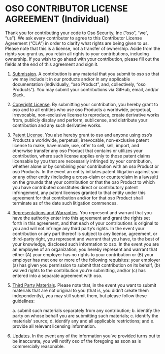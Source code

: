# OSO CONTRIBUTOR LICENSE AGREEMENT (Individual)

Thank you for contributing your code to Oso Security, Inc (“oso”, “we”, “us”).
We ask every contributor to agree to this Contributor License Agreement (“CLA”)
in order to clarify what rights are being given to us. Please note that this is
a license, not a transfer of ownership. Aside from the rights you grant us, you
retain all rights to your contributions, including ownership. If you wish to go
ahead with your contribution, please fill out the fields at the end of this
agreement and sign it.

1. <u>Submission</u>. A contribution is any material that you submit to oso so
   that we may include it in our products and/or in any applicable
   documentation (individually, “oso Product”, and, collectively, “oso
   Products”). You may submit your contributions via GitHub, email, and/or
   Slack.

2. <u>Copyright License</u>. By submitting your contribution, you hereby grant
   to oso and to all entities who use oso Products a worldwide, perpetual,
   irrevocable, non-exclusive license to reproduce, create derivative works
   from, publicly display and perform, sublicense, and distribute your
   contribution and any such derivative works.

3. <u>Patent License</u>. You also hereby grant to oso and anyone using oso’s
   Products a worldwide, perpetual, irrevocable, non-exclusive patent license
   to make, have made, use, offer to sell, sell, import, and otherwise transfer
   any oso Product that contains or utilizes your contribution, where such
   license applies only to those patent claims licensable by you that are
   necessarily infringed by your contribution, whether alone or by combining
   your contribution with an oso Product or oso Products. In the event an
   entity initiates patent litigation against you or any other entity
   (including a cross-claim or counterclaim in a lawsuit) on the grounds that
   your contribution or that the oso Product to which you have contributed
   constitutes direct or contributory patent infringement, any patent licenses
   granted to that entity under this agreement for that contribution and/or for
   that oso Product shall terminate as of the date such litigation commences.

4. <u>Representations and Warranties</u>. You represent and warrant that you
   have the authority enter into this agreement and grant the rights set forth
   in this agreement, and that each of your contributions is original to you
   and will not infringe any third party’s rights. In the event your
   contribution or any part thereof is subject to any license, agreement, or
   third-party right, you represent and warrant that you have, to the best of
   your knowledge, disclosed such information to oso. In the event you are an
   employee of an organization, you hereby represent and warrant that either
   (A) your employer has no rights to your contribution or (B) your employer
   has met one or more of the following requisites: your employer (a) has given
   you permission to submit that contribution on its behalf, (b) waived rights
   to the contribution you’re submitting, and/or (c) has entered into a
   separate agreement with oso.

5. <u>Third Party Materials</u>. Please note that, in the event you want to
   submit materials that are not original to you (that is, you didn’t create
   them independently), you may still submit them, but please follow these
   guidelines:

      a. submit such materials separately from any contribution;
      b. identify the party on whose behalf you are submitting such materials;
      c. identify the materials’ source;
      d. identify any and all applicable restrictions; and
      e. provide all relevant licensing information.

6. <u>Updates</u>. In the event any of the information you’ve provided turns
   out to be inaccurate, you will notify oso of the foregoing as soon as is
   commercially reasonable.
